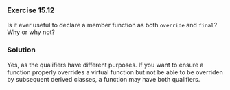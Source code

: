 ### Exercise 15.12

Is it ever useful to declare a member function as both `override` and `final`?
Why or why not?

### Solution

Yes, as the qualifiers have different purposes. If you want to ensure a function
properly overrides a virtual function but not be able to be overriden by
subsequent derived classes, a function may have both qualifiers.
